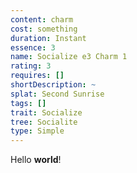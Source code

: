 ```yaml
---
content: charm
cost: something
duration: Instant
essence: 3
name: Socialize e3 Charm 1
rating: 3
requires: []
shortDescription: ~
splat: Second Sunrise
tags: []
trait: Socialize
tree: Socialite
type: Simple
---
```


Hello **world**!
